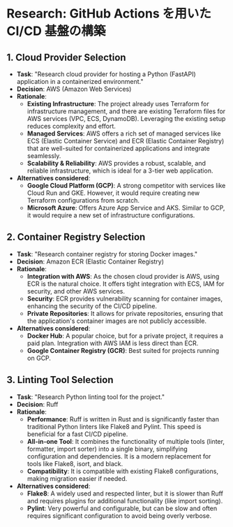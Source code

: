 # Research: GitHub Actions を用いた CI/CD 基盤の構築

## 1. Cloud Provider Selection

-   **Task**: "Research cloud provider for hosting a Python (FastAPI) application in a containerized environment."
-   **Decision**: AWS (Amazon Web Services)
-   **Rationale**:
    -   **Existing Infrastructure**: The project already uses Terraform for infrastructure management, and there are existing Terraform files for AWS services (VPC, ECS, DynamoDB). Leveraging the existing setup reduces complexity and effort.
    -   **Managed Services**: AWS offers a rich set of managed services like ECS (Elastic Container Service) and ECR (Elastic Container Registry) that are well-suited for containerized applications and integrate seamlessly.
    -   **Scalability & Reliability**: AWS provides a robust, scalable, and reliable infrastructure, which is ideal for a 3-tier web application.
-   **Alternatives considered**:
    -   **Google Cloud Platform (GCP)**: A strong competitor with services like Cloud Run and GKE. However, it would require creating new Terraform configurations from scratch.
    -   **Microsoft Azure**: Offers Azure App Service and AKS. Similar to GCP, it would require a new set of infrastructure configurations.

## 2. Container Registry Selection

-   **Task**: "Research container registry for storing Docker images."
-   **Decision**: Amazon ECR (Elastic Container Registry)
-   **Rationale**:
    -   **Integration with AWS**: As the chosen cloud provider is AWS, using ECR is the natural choice. It offers tight integration with ECS, IAM for security, and other AWS services.
    -   **Security**: ECR provides vulnerability scanning for container images, enhancing the security of the CI/CD pipeline.
    -   **Private Repositories**: It allows for private repositories, ensuring that the application's container images are not publicly accessible.
-   **Alternatives considered**:
    -   **Docker Hub**: A popular choice, but for a private project, it requires a paid plan. Integration with AWS IAM is less direct than ECR.
    -   **Google Container Registry (GCR)**: Best suited for projects running on GCP.

## 3. Linting Tool Selection

-   **Task**: "Research Python linting tool for the project."
-   **Decision**: Ruff
-   **Rationale**:
    -   **Performance**: Ruff is written in Rust and is significantly faster than traditional Python linters like Flake8 and Pylint. This speed is beneficial for a fast CI/CD pipeline.
    -   **All-in-one Tool**: It combines the functionality of multiple tools (linter, formatter, import sorter) into a single binary, simplifying configuration and dependencies. It is a modern replacement for tools like Flake8, isort, and black.
    -   **Compatibility**: It is compatible with existing Flake8 configurations, making migration easier if needed.
-   **Alternatives considered**:
    -   **Flake8**: A widely used and respected linter, but it is slower than Ruff and requires plugins for additional functionality (like import sorting).
    -   **Pylint**: Very powerful and configurable, but can be slow and often requires significant configuration to avoid being overly verbose.
